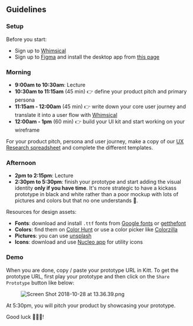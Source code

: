 ## Guidelines

### Setup
Before you start:

- Sign up to [Whimsical](https://whimsical.co)
- Sign up to [Figma](https://www.figma.com/) and install the desktop app from [this page](https://www.figma.com/downloads/)

### Morning

- **9:00am to 10:30am**: Lecture
- **10:30am to 11:15am** (45 min) 👉 define your product pitch and primary persona
- **11:15am - 12:00am** (45 min) 👉 write down your core user journey and translate it into a user flow with [Whimsical](https://whimsical.co)
- **12:00am - 1pm** (60 min) 👉 build your UI kit and start working on your wireframe

For your product pitch, persona and user journey, make a copy of our [UX Research spreadsheet](https://docs.google.com/spreadsheets/d/1OGCJLizpcROt0WwbGV_bCOxBktHO9XPdNHkXcZIyX1o/edit?usp=sharing) and complete the different templates.

### Afternoon

- **2pm to 2:15pm**: Lecture
- **2:30pm to 5:30pm**: finish your prototype and start adding the visual identity **only if you have time**. It's more strategic to have a kickass prototype in black and white rather than a poor mockup with lots of pictures and colors but that no one understands 😬.

Resources for design assets:

- **Fonts**: download and install `.ttf` fonts from [Google fonts](https://fonts.google.com/) or [getthefont](https://www.getthefont.com/)
- **Colors**: find them on [Color Hunt](https://colorhunt.co/) or use a color picker like [Colorzilla](http://www.colorzilla.com/)
- **Pictures**: you can use [unsplash](https://unsplash.com/)
- **Icons**: download and use [Nucleo app](https://nucleoapp.com/) for utility icons

### Demo
When you are done, copy / paste your prototype URL in Kitt. To get the prototype URL, first play your prototype and then click on the `Share  Prototype` button like below:

<figure style="width: 100%">
  <img alt="Screen Shot 2018-10-28 at 13.36.39.png" src="https://wagon-rc3.s3.eu-west-1.amazonaws.com/p23uzJ9h6DUHZzG1E1dNyAWA">
</figure>

At 5:30pm, you will pitch your product by showcasing your prototype.

Good luck 🚀🚀🚀!
